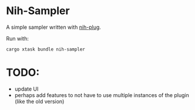 # Nih-Sampler

A simple sampler written with [nih-plug](https://github.com/robbert-vdh/nih-plug.git).

Run with:

`cargo xtask bundle nih-sampler`

# TODO:
- update UI
- perhaps add features to not have to use multiple instances of the plugin (like the old version)
